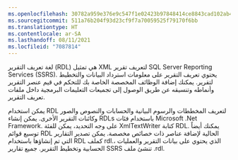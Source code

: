 ```yaml
---
ms.openlocfilehash: 30782a959e376e9c547f1e02423b97848414ce8843cad102ab4b88ff470e6eb9
ms.sourcegitcommit: 511a76b204f93d23cf9f7a70059525f79170f6bb
ms.translationtype: HT
ms.contentlocale: ar-SA
ms.lasthandoff: 08/11/2021
ms.locfileid: "7087814"
---
```


لغة تعريف التقرير (RDL) هي تمثيل XML لتعريف تقرير SQL Server Reporting Services ‏(SSRS). يحتوي تعريف التقرير على معلومات استرداد البيانات والتخطيط لتقرير. يمكنك إضافة الوظائف المخصصة الخاصة بك للتحكم في قيم عنصر التقرير وأنماطه وتنسيقه عن طريق الوصول إلى تجميعات التعليمات البرمجية داخل ملفات تعريف التقرير.  

يمكن استخدام RDL لتعريف المخططات والرسوم البيانية والحسابات والنصوص والصور وكائنات التقرير الأخرى. يمكن إنشاء RDLs باستخدام فئات Microsoft .Net Framework. على وجه التحديد، يمكن للفئة XmlTextWriter كتابة RDL. يمكنك أيضاً توسيع قوائم RDL الحالية لإضافة عناصر ذات خصائص مخصصة. يمكن تصدير التقارير التي تم إنشاؤها باستخدام RDL كملف rdl.، الذي يحتوي على بيانات التقرير والعمليات الحسابية وتخطيط التقرير. جميع تقارير SSRS تنشئ ملف .rdl.
